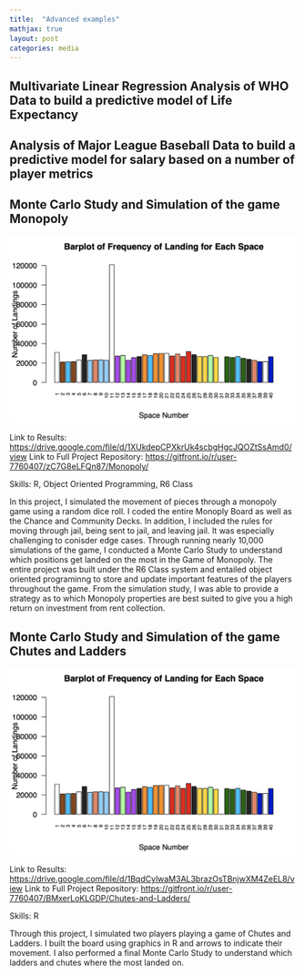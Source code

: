 ```yaml
---
title:  "Advanced examples"
mathjax: true
layout: post
categories: media
---
```


## Multivariate Linear Regression Analysis of WHO Data to build a predictive model of Life Expectancy

## Analysis of Major League Baseball Data to build a predictive model for salary based on a number of player metrics

## Monte Carlo Study and Simulation of the game Monopoly

![Image](https://github.com/sesha-csc/sesha-csc.github.io/blob/master/Screen%20Shot%202023-03-21%20at%206.20.24%20PM.png?raw=true)

Link to Results: https://drive.google.com/file/d/1XUkdepCPXkrUk4scbgHgcJQOZtSsAmd0/view
Link to Full Project Repository: https://gitfront.io/r/user-7760407/zC7G8eLFQn87/Monopoly/

Skills: R, Object Oriented Programming, R6 Class 

In this project, I simulated the movement of pieces through a monopoly game using a random dice roll. I coded the entire Monoply Board as well as the Chance and Community Decks. In addition, I included the rules for moving through jail, being sent to jail, and leaving jail. It was especially challenging to conisder edge cases. Through running nearly 10,000 simulations of the game, I conducted a Monte Carlo Study to understand which positions get landed on the most in the Game of Monopoly. The entire project was built under the R6 Class system and entailed object oriented programinng to store and update important features of the players throughout the game. From the simulation study, I was able to provide a strategy as to which Monopoly properties are best suited to give you a high return on investment from rent collection. 

## Monte Carlo Study and Simulation of the game Chutes and Ladders

![Image](https://github.com/sesha-csc/sesha-csc.github.io/blob/master/Screen%20Shot%202023-03-21%20at%206.20.24%20PM.png?raw=true)

Link to Results: https://drive.google.com/file/d/1BqdCylwaM3AL3brazOsTBnjwXM4ZeEL8/view
Link to Full Project Repository: https://gitfront.io/r/user-7760407/BMxerLoKLGDP/Chutes-and-Ladders/

Skills: R

Through this project, I simulated two players playing a game of Chutes and Ladders. I built the board using graphics in R and arrows to indicate their movement. I also performed a final Monte Carlo Study to understand which ladders and chutes where the most landed on.
